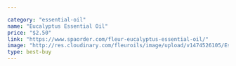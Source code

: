 ```yaml
---

category: "essential-oil"
name: "Eucalyptus Essential Oil"
price: "$2.50"
link: "https://www.spaorder.com/fleur-eucalyptus-essential-oil/"
image: "http://res.cloudinary.com/fleuroils/image/upload/v1474526105/Essential%20Oil/eucalyptus.jpg"
type: best-buy
---
```

